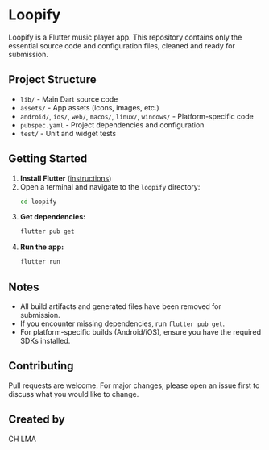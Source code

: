 # Loopify

Loopify is a Flutter music player app. This repository contains only the essential source code and configuration files, cleaned and ready for submission.

## Project Structure

- `lib/` - Main Dart source code
- `assets/` - App assets (icons, images, etc.)
- `android/`, `ios/`, `web/`, `macos/`, `linux/`, `windows/` - Platform-specific code
- `pubspec.yaml` - Project dependencies and configuration
- `test/` - Unit and widget tests

## Getting Started

1. **Install Flutter** ([instructions](https://docs.flutter.dev/get-started/install))
2. Open a terminal and navigate to the `loopify` directory:
   ```sh
   cd loopify
   ```
3. **Get dependencies:**
   ```sh
   flutter pub get
   ```
4. **Run the app:**
   ```sh
   flutter run
   ```

## Notes
- All build artifacts and generated files have been removed for submission.
- If you encounter missing dependencies, run `flutter pub get`.
- For platform-specific builds (Android/iOS), ensure you have the required SDKs installed.

## Contributing
Pull requests are welcome. For major changes, please open an issue first to discuss what you would like to change.

## Created by
CH LMA
